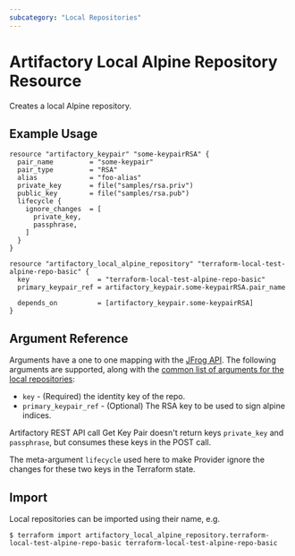 ```yaml
---
subcategory: "Local Repositories"
---
```

# Artifactory Local Alpine Repository Resource

Creates a local Alpine repository.

## Example Usage

```hcl
resource "artifactory_keypair" "some-keypairRSA" {
  pair_name         = "some-keypair"
  pair_type         = "RSA"
  alias             = "foo-alias"
  private_key       = file("samples/rsa.priv")
  public_key        = file("samples/rsa.pub")
  lifecycle {
    ignore_changes  = [
      private_key,
      passphrase,
    ]
  }
}

resource "artifactory_local_alpine_repository" "terraform-local-test-alpine-repo-basic" {
  key                 = "terraform-local-test-alpine-repo-basic"
  primary_keypair_ref = artifactory_keypair.some-keypairRSA.pair_name

  depends_on          = [artifactory_keypair.some-keypairRSA]
}
```

## Argument Reference

Arguments have a one to one mapping with the [JFrog API](https://www.jfrog.com/confluence/display/RTF/Repository+Configuration+JSON). 
The following arguments are supported, along with the [common list of arguments for the local repositories](local.md):


* `key` - (Required) the identity key of the repo.
* `primary_keypair_ref` - (Optional) The RSA key to be used to sign alpine indices.

Artifactory REST API call Get Key Pair doesn't return keys `private_key` and `passphrase`, but consumes these keys in the POST call.


The meta-argument `lifecycle` used here to make Provider ignore the changes for these two keys in the Terraform state.

## Import

Local repositories can be imported using their name, e.g.
```
$ terraform import artifactory_local_alpine_repository.terraform-local-test-alpine-repo-basic terraform-local-test-alpine-repo-basic
```
